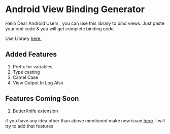 # Android View Binding Generator

Hello Dear Android Users , you can use this library to bind views. Just paste your xml code & you will get complete binding code. 

Use Library [here.](https://kaustubh.codes/awb-helper/)

## Added Features 
 1. Prefix for variables
 2. Type casting 
 3. Camel Case
 4. View Output In Log Also

## Features Coming Soon 
 1. ButterKnife extension

if you have any idea other than above mentioned make new issue [here](https://github.com/kaustubhk24/Android-View-Binding-Generator/issues/new). I will try to add that features
